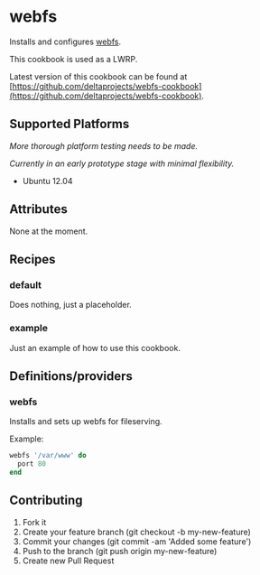 # webfs

Installs and configures [webfs](http://linux.bytesex.org/misc/webfs.html).

This cookbook is used as a LWRP.

Latest version of this cookbook can be found at [https://github.com/deltaprojects/webfs-cookbook](https://github.com/deltaprojects/webfs-cookbook).

## Supported Platforms

_More thorough platform testing needs to be made._

_Currently in an early prototype stage with minimal flexibility._

- Ubuntu 12.04

## Attributes

None at the moment.

## Recipes

### default

Does nothing, just a placeholder.

### example

Just an example of how to use this cookbook.


## Definitions/providers

### webfs

Installs and sets up webfs for fileserving.

Example:

```ruby
webfs '/var/www' do
  port 80
end
```

## Contributing

1. Fork it
2. Create your feature branch (git checkout -b my-new-feature)
3. Commit your changes (git commit -am 'Added some feature')
4. Push to the branch (git push origin my-new-feature)
5. Create new Pull Request

